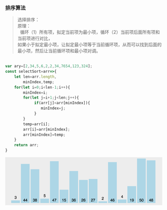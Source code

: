 ### 排序算法

> 选择排序：</br>
原理：</br>
&nbsp;&nbsp;循环（1）所有项，拟定当前项为最小项，循环（2）当前项后面所有项和当前项进行对比，</br>
如果小于拟定最小项，让拟定最小项等于当前循环项，从而可以找到后面的最小项，然后让当前循环项和最小项对调。




```js

var ary=[2,34,5,6,2,2,34,7654,123,324];
const selectSort=arr=>{
    let len=arr.length,
        minIndex,temp;
    for(let i=0;i<len-1;i++){
        minIndex=i;
        for(let j=i+1;j<len;j++){
             if(arr[j]<arr[minIndex]){
                minIndex=j;
             }
        }       
        temp=arr[i];
        arr[i]=arr[minIndex];
        arr[minIndex]=temp;
    }
    return arr;
}

```


![](selected.gif )






